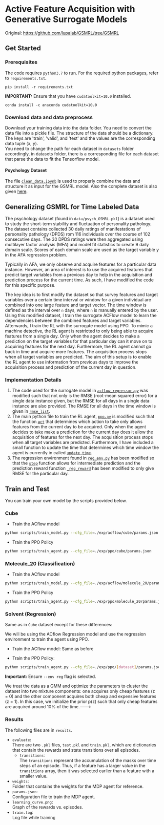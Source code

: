 # Active Feature Acquisition with Generative Surrogate Models
Original: https://github.com/lupalab/GSMRL/tree/GSMRL
## Get Started

### Prerequisites

The code requires `python3.7` to run. For the required python packages, refer to `requirements.txt`.
```
pip install -r requirements.txt
```

**IMPORTANT:** Ensure that you have `cudatoolkit=10.0` installed.
```
conda install -c anaconda cudatoolkit=10.0
```

### Download data and data preprocess

Download your training data into the data folder. You need to convert the data file into a pickle file. The structure of the data should be a dictionary. The keys are 'train', 'valid', and 'test' and the values are the corresponding data tuple (x, y).
<br />
You need to change the path for each dataset in `datasets` folder accordingly, in datasets folder, there is a corresponding file for each dataset that parse the data to fit the Tensorflow model.

#### Psychology Dataset

The file [`clean_data.ipynb`](https://github.com/leungkean/GSMRL/blob/main/preprocess/clean_data.ipynb)
is used to properly combine the data and structure it as input for the GSMRL model.
Also the complete dataset is also given [here](https://github.com/leungkean/GSMRL/blob/main/preprocess/Daily%20Diary%20Long%20Form.csv).

## Generalizing GSMRL for Time Labeled Data

The psychology dataset (found in `data/psych_GSMRL.pkl`) is a dataset used to study the
short-term stability and fluctuation of personality pathology. 
The dataset contains collected 30 daily ratings of manifestations of personality pathology (DPDS)
rom 116 individuals over the course of 102 consecutive days.
The 30 DPDS ratings were then aggregated using multilayer factor analysis (MFA) and model fit statistics to create 9 daily domain scale.
Scores of each domain scale are used as the target variable y in the AFA regression problem.

Typically in AFA, we only observe and acquire features for a particular data instance.
However, an area of interest is to use the acquired features that predict target variables from a previous day
to help in the acquisition and prediction process for the current time.
As such, I have modified the code for this specific purpose.

The key idea is to first modify the dataset so that survey features and target variables over
a certain time interval or window for a given individual are combined into one large feature and target vector.
The time window is defined as the interval over `n` days, where `n` is manually entered by the user.
Using this modified dataset, I train the surrogate ACFlow model to learn the dependencies between
the combined features and target variables.
Afterwards, I train the RL with the surrogate model using PPO.
To mimic a machine detective, the RL agent is restricted to only being able to acquire features from a single day.
Only when the agent decides to make a prediction on the target variables for that particular day can it
move on to acquiring features for the next day.
Furthermore, the RL agent cannot go back in time and acquire more features.
The acquisition process stops when all target variables are predicted.
The aim of this setup is to enable the RL agent to use information from previous days to improve the
acquisition process and prediction of the current day in question.

### Implementation Details

1. The code used for the surrogate model in 
[`acflow_regressor.py`](https://github.com/leungkean/GSMRL/blob/main/models/acflow_regressor.py) 
was modified such that not only is the RMSE (root-mean squared error) for a single data instance given, 
but the RMSE for all days in a single data instance are also provided.
The RMSE for all days in the time window is given in [`rmse_list`](https://github.com/leungkean/GSMRL/blob/c8df40124162eec1d475d7d902d9df446f4dfa17/models/acflow_regressor.py#L59).
2. The main python file to train the RL agent, [`ppo.py`](https://github.com/leungkean/GSMRL/blob/main/agents/ppo.py)
is modified such that the function [`act`](https://github.com/leungkean/GSMRL/blob/c8df40124162eec1d475d7d902d9df446f4dfa17/agents/ppo.py#L56)
that determines which action to take only allows features from the current day to be acquired.
Only when the agent decides to take make a prediction for the current day does it allow the acquisition
of features for the next day. The acquisition process stops when all target variables are predicted.
Furthermore, I have included a small function to update the time that determines which time window
the agent is currently in called [`update_time`](https://github.com/leungkean/GSMRL/blob/c8df40124162eec1d475d7d902d9df446f4dfa17/agents/ppo.py#L106).
3. The regression environment found in [`reg_env.py`](https://github.com/leungkean/GSMRL/blob/main/envs/reg_env.py)
has been modified so that the [`step`](https://github.com/leungkean/GSMRL/blob/c8df40124162eec1d475d7d902d9df446f4dfa17/envs/reg_env.py#L116)
function allows for intermediate prediction and the prediction reward function [`_reg_reward`](https://github.com/leungkean/GSMRL/blob/c8df40124162eec1d475d7d902d9df446f4dfa17/envs/reg_env.py#L65)
has been modified to only give RMSE for the particular day.

<!---#### Nested Cross-Validation

To ensure that training the surrogate model runs in a reasonble (2-3 hours) amount of time, I decided to use nested cross validation to determine the top 20 cheap features for testing, training and evaluation. Here, the model I used was an MLP with 3 hidden layers and 300 hidden units, and the hyperparameters are the binary masks used to select the features. In nested cross-validation, I used a 3 fold inner cross-validation to select the best binary mask, and a 10 fold outer cross-validation for evaluation.--->

<!---#### Chemistry Dataset with Top 20 Features (Classification)

- `molecule_20`: <br /> Dataset with top 20 features determined using nested CV.

**Top 20 Features Determined Using Nested CV:**
```
[234, 244, 322, 356, 393, 698, 725, 790, 792, 841, 80, 350, 465, 573, 583, 879, 901, 675, 147, 833]
```

#### Chemistry Dataset with Cheap/Expensive Features (Regression)

**Note**: All expensive features are normalized to range [-1,1]

1. `solvent_20_cheap`[^1]: <br /> Dataset with top 20 cheap features (including solvent descriptors) determined using nested CV.

2. `solvent_exp`[^1]: <br /> Dataset with all expensive features.

3. `solvent_20_HL`[^2]: <br /> Dataset with top 20 cheap features (including solvent descriptors) determined using nested CV <br /> and the expensive HOMO-LUMO `holu gap` feature. 
4. `solvent_20_exp`[^2]: <br /> Dataset with top 20 cheap features (including solvent descriptors) determined using nested CV <br /> and all the expensive features. 

**Top 20 Cheap Features Determined Using Nested CV:**
```
[1313, 352, 1808, 1594, 1724, 650, 824, 1476, 1379, 439, 45, 204, 584, 222_solv, 2, 1971, 249, 1754, 1357, 1573]
```

## Baselines

The `baselines` folder contains both the linear least squares and neural network models. <br /> We use these two models to set a baseline RMSE for training on the full chemistry cheap/expensive dataset (solvent). --->

## Train and Test

You can train your own model by the scripts provided below.

### Cube

- Train the ACflow model

``` bash
python scripts/train_model.py --cfg_file=./exp/acflow/cube/params.json
```

- Train the PPO Policy
``` bash
python scripts/train_agent.py --cfg_file=./exp/ppo/cube/params.json
```

### Molecule_20 (Classification)

- Train the ACflow model

``` bash
python scripts/train_model.py --cfg_file=./exp/acflow/molecule_20/params.json
```

- Train the PPO Policy
``` bash
python scripts/train_agent.py --cfg_file=./exp/ppo/molecule_20/params.json
```

### Solvent (Regression)

Same as in `Cube` dataset except for these differences:

We will be using the ACflow Regression model and use the regression environment to train the agent using PPO.

- Train the ACflow model:
Same as before

- Train the PPO Policy:
``` bash
python scripts/train_agent.py --cfg_file=./exp/ppo/[dataset]/params.json --env reg
```

**Important:** Ensure `--env reg` flag is selected.

<!---### Variational GMM--->

We treat the data as a GMM and optimize the parameters to cluster the dataset into two mixture components:
one acquires only cheap features (z = 0) and the other component acquires both cheap and expensive features (z = 1).
In this case, we initialize the prior p(z) such that only cheap features are acquired around 10% of the time.--->

### Results

The following files are in `results`.

- `evaluate`: <br /> There are two `.pkl` files, `test.pkl` and `train.pkl`, which are dictionaries that contain the rewards and state transitions over all episodes.
  - `transitions`: <br /> The `transitions` represent the accumulation of the masks over time steps of an episode. Thus, if a feature has a larger value in the `transitions` array, then it was selected earlier than a feature with a smaller value.
- `weights`: <br /> Folder that contains the weights for the MDP agent for reference.
- `params.json`: <br /> Configuration file to train the MDP agent.
- `learning_curve.png`: <br /> Graph of the rewards vs. episodes.
- `train.log`: <br /> Log file while training

[^1]: The acquisition cost of all features will be 0.
[^2]: The acquisition cost of all cheap features will be 0 and expensive features will be predetermined.
